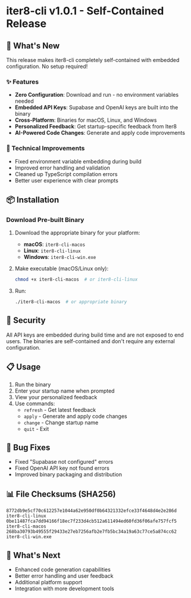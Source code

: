 # iter8-cli v1.0.1 - Self-Contained Release

## 🚀 What's New

This release makes iter8-cli completely self-contained with embedded configuration. No setup required!

### ✨ Features
- **Zero Configuration**: Download and run - no environment variables needed
- **Embedded API Keys**: Supabase and OpenAI keys are built into the binary
- **Cross-Platform**: Binaries for macOS, Linux, and Windows
- **Personalized Feedback**: Get startup-specific feedback from Iter8
- **AI-Powered Code Changes**: Generate and apply code improvements

### 🔧 Technical Improvements
- Fixed environment variable embedding during build
- Improved error handling and validation
- Cleaned up TypeScript compilation errors
- Better user experience with clear prompts

## 📦 Installation

### Download Pre-built Binary
1. Download the appropriate binary for your platform:
   - **macOS**: `iter8-cli-macos`
   - **Linux**: `iter8-cli-linux`
   - **Windows**: `iter8-cli-win.exe`

2. Make executable (macOS/Linux only):
   ```bash
   chmod +x iter8-cli-macos  # or iter8-cli-linux
   ```

3. Run:
   ```bash
   ./iter8-cli-macos  # or appropriate binary
   ```

## 🔐 Security

All API keys are embedded during build time and are not exposed to end users. The binaries are self-contained and don't require any external configuration.

## 📋 Usage

1. Run the binary
2. Enter your startup name when prompted
3. View your personalized feedback
4. Use commands:
   - `refresh` - Get latest feedback
   - `apply` - Generate and apply code changes
   - `change` - Change startup name
   - `quit` - Exit

## 🐛 Bug Fixes
- Fixed "Supabase not configured" errors
- Fixed OpenAI API key not found errors
- Improved binary packaging and distribution

## 📊 File Checksums (SHA256)

```
8772db9e5cf70c612257e1044a62e950df0b64321332efce33f4648d4e2e286d  iter8-cli-linux
0be11487fca7dd94166f18ec7f233d4cb512a611494ed60fd36f06afe757fcf5  iter8-cli-macos
268ba30793b49555f29433e27eb7256afb2e7fb5bc34a19a63c77ce5a874cc62  iter8-cli-win.exe
```

## 🔄 What's Next
- Enhanced code generation capabilities
- Better error handling and user feedback
- Additional platform support
- Integration with more development tools 